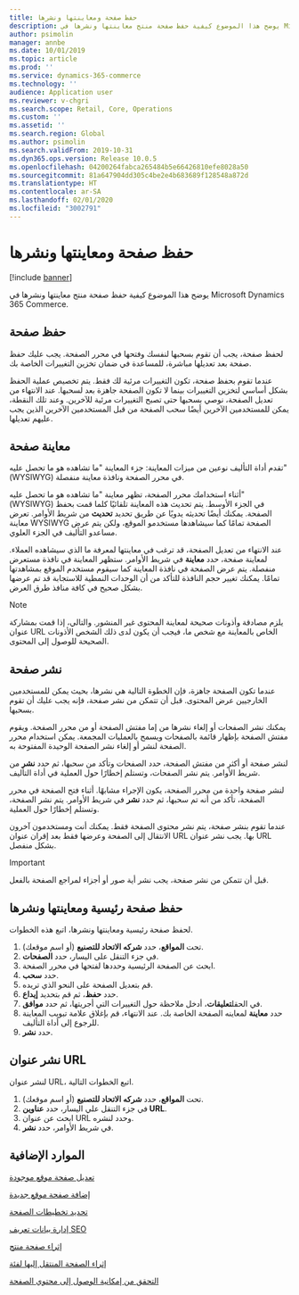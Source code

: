 ```yaml
---
title: حفظ صفحة ومعاينتها ونشرها
description: يوضح هذا الموضوع كيفية حفظ صفحة منتج معاينتها ونشرها في Microsoft Dynamics 365 Commerce.
author: psimolin
manager: annbe
ms.date: 10/01/2019
ms.topic: article
ms.prod: ''
ms.service: dynamics-365-commerce
ms.technology: ''
audience: Application user
ms.reviewer: v-chgri
ms.search.scope: Retail, Core, Operations
ms.custom: ''
ms.assetid: ''
ms.search.region: Global
ms.author: psimolin
ms.search.validFrom: 2019-10-31
ms.dyn365.ops.version: Release 10.0.5
ms.openlocfilehash: 04200264fabca265484b5e66426810efe8028a50
ms.sourcegitcommit: 81a647904dd305c4be2e4b683689f128548a872d
ms.translationtype: HT
ms.contentlocale: ar-SA
ms.lasthandoff: 02/01/2020
ms.locfileid: "3002791"
---
```

# <a name="save-preview-and-publish-a-page"></a>حفظ صفحة ومعاينتها ونشرها


[!include [banner](includes/banner.md)]

يوضح هذا الموضوع كيفية حفظ صفحة منتج معاينتها ونشرها في Microsoft Dynamics 365 Commerce.

## <a name="save-a-page"></a>حفظ صفحة

لحفظ صفحة، يجب أن تقوم بسحبها لنفسك وفتحها في محرر الصفحة. يجب عليك حفظ صفحة بعد تعديلها مباشرة، للمساعدة في ضمان تخزين التغييرات الخاصة بك.

عندما تقوم بحفظ صفحة، تكون التغييرات مرئية لك فقط. يتم تخصيص عملية الحفظ بشكل أساسي لتخزين التغييرات بينما لا تكون الصفحة جاهزة بعد لسحبها. عند الانتهاء من تعديل الصفحة، نوصي بسحبها حتى تصبح التغييرات مرئية للآخرين. وعند تلك النقطة، يمكن للمستخدمين الآخرين أيضًا سحب الصفحة من قبل المستخدمين الآخرين الذين يجب عليهم تعديلها.

## <a name="preview-a-page"></a>معاينة صفحة

تقدم أداة التأليف نوعين من ميزات المعاينة: جزء المعاينة "ما تشاهده هو ما تحصل عليه" (WYSIWYG) في محرر الصفحة ونافذة معاينة منفصلة.

أثناء استخدامك محرر الصفحة، تظهر معاينة "ما تشاهده هو ما تحصل عليه" (WYSIWYG) في الجزء الأوسط. يتم تحديث هذه المعاينة تلقائيًا كلما قمت بحفظ الصفحة. يمكنك أيضًا تحديثه يدويًا عن طريق تحديد **تحديث** من شريط الأوامر. تعرض معاينة WYSIWYG الصفحة تمامًا كما سيشاهدها مستخدمو الموقع، ولكن يتم عرض مساعدو التأليف في الجزء العلوي.

عند الانتهاء من تعديل الصفحة، قد ترغب في معاينتها لمعرفة ما الذي سيشاهده العملاء. لمعاينة صفحة، حدد **معاينة** في شريط الأوامر. ستظهر المعاينة في نافذة مستعرض منفصلة. يتم عرض الصفحة في نافذة المعاينة كما سيقوم مستخدم الموقع بمشاهدتها تمامًا. يمكنك تغيير حجم النافذة للتأكد من أن الوحدات النمطية للاستجابة قد تم عرضها بشكل صحيح في كافة منافذ طرق العرض.

> [!NOTE]
> يلزم مصادقة وأذونات صحيحة لمعاينة المحتوى غير المنشور. والتالي، إذا قمت بمشاركة عنوان URL الخاص بالمعاينة مع شخص ما، فيجب أن يكون لدى ذلك الشخص الأذونات الصحيحة للوصول إلى المحتوى.

## <a name="publish-a-page"></a>نشر صفحة

عندما تكون الصفحة جاهزة، فإن الخطوة التالية هي نشرها، بحيث يمكن للمستخدمين الخارجيين عرض المحتوى. قبل أن تتمكن من نشر صفحة، فإنه يجب عليك أن تقوم بسحبها.

يمكنك نشر الصفحات أو إلغاء نشرها من إما مفتش الصفحة أو من محرر الصفحة. ويقوم مفتش الصفحة بإظهار قائمة بالصفحات ويسمح بالعمليات المجمعة. يمكن استخدام محرر الصفحة لنشر أو إلغاء نشر الصفحة الوحيدة المفتوحة به.

لنشر صفحة أو أكثر من مفتش الصفحة، حدد الصفحات وتأكد من سحبها، ثم حدد **نشر** من شريط الأوامر. يتم نشر الصفحات، وتستلم إخطارًا حول العملية في أداة التأليف.

لنشر صفحة واحدة من محرر الصفحة، يكون الإجراء مشابهًا. أثناء فتح الصفحة في محرر الصفحة، تأكد من أنه تم سحبها، ثم حدد **نشر** في شريط الأوامر. يتم نشر الصفحة، وتستلم إخطارًا حول العملية.

عندما تقوم بنشر صفحة، يتم نشر محتوى الصفحة فقط. يمكنك أنت ومستخدمون آخرون الانتقال إلى الصفحة وعرضها فقط بعد إقران عنوان URL بها. يجب نشر عنوان URL بشكل منفصل.

> [!IMPORTANT]
> قبل أن تتمكن من نشر صفحة، يجب نشر أية صور أو أجزاء لمراجع الصفحة بالفعل.

## <a name="save-preview-and-publish-a-home-page"></a>حفظ صفحة رئيسية ومعاينتها ونشرها

لحفظ صفحة رئيسية ومعاينتها ونشرها، اتبع هذه الخطوات.

1. تحت **المواقع**، حدد **شركه الاتحاد للتصنيع** (أو اسم موقعك).
1. في جزء التنقل على اليسار، حدد **الصفحات**.
1. ابحث عن الصفحة الرئيسية وحددها لفتحها في محرر الصفحة.
1. حدد **سحب**.
1. قم بتعديل الصفحة على النحو الذي تريده.
1. حدد **حفظ**، ثم قم بتحديد **إيداع**.
1. في الحقل**تعليقات**، أدخل ملاحظة حول التغييرات التي أجريتها، ثم حدد **موافق**.
1. حدد **معاينة** لمعاينه الصفحة الخاصة بك. عند الانتهاء، قم بإغلاق علامة تبويب المعاينة للرجوع إلى أداة التأليف.
1. حدد **نشر**.

## <a name="publish-a-url"></a>نشر عنوان URL

لنشر عنوان URL، اتبع الخطوات التالية.

1. تحت **المواقع**، حدد **شركه الاتحاد للتصنيع** (أو اسم موقعك).
1. في جزء التنقل علي اليسار، حدد **عناوين URL**.
1. ابحث عن عنوان URL وحدد لنشره.
1. في شريط الأوامر، حدد **نشر**.

## <a name="additional-resources"></a>الموارد الإضافية

[تعديل صفحة موقع موجودة](modify-existing-page.md)

[إضافة صفحة موقع جديدة](add-new-page.md)

[تحديد تخطيطات الصفحة](select-page-layouts.md)

[إدارة بيانات تعريف SEO](manage-seo-metadata.md)

[إثراء صفحة منتج](enrich-product-page.md)

[إثراء الصفحة المنتقل إليها‬ لفئة](enrich-category-page.md)

[التحقق من إمكانية الوصول إلى محتوي الصفحة](verify-accessibility.md)
